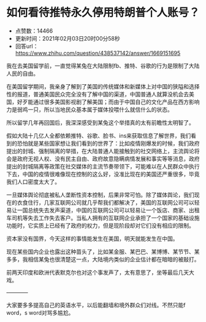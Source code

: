 # 如何看待推特永久停用特朗普个人账号？
- 点赞数：14466
- 更新时间：2021年02月03日20时00分58秒
- 回答url：https://www.zhihu.com/question/438537142/answer/1669151695
<body>
 <p data-pid="CpOovgWP">我在去美国留学前，一直觉得某兔在大陆限制fb、推特、谷歌的行为是限制了大陆人民的自由。</p>
 <p data-pid="ysWvIFwj">在美国留学期间，我亲身了解到了美国的传统媒体和新媒体上对中国的狭隘和选择性的报道，普通美国民众完全没有了解中国的渠道，中国普通人就算没机会去美国，好歹能通过很多美国影视剧了解美国；而由于中国自己的文化产品在西方影响力是弱鸡一只，所以当地民众基本属于媒体投喂什么就信什么的状态。</p>
 <p data-pid="HbW9I7gU">所以留学几年再回国后，我深深感受到某兔这个举措真的太有前瞻性太明智了。</p>
 <p data-pid="EpefFUUV">假如大陆十几亿人全都依赖推特、谷歌、脸书、ins来获取信息了解世界，我们看到的恐怕就是某些国家想让我们看到的世界了：比如疫情刚爆发的时候，我们政府提出的封城、强制隔离的举措，在大陆普通人能接触到的社交网络上，主流舆论将会是政府无视人权、没有民主自由、政府故意隐瞒病情发展和事实等等消息，政府提出的封城隔离等政策在社交媒体的主流节奏带领下，可能难以在人民群众中执行下去，中国的疫情很难像现在控制的这么好，没准比现在的美国还严重很多，毕竟我们人口密度太大了。</p>
 <p data-pid="S8eopL2n">一旦媒体舆论彻底被私人垄断性资本控制，后果非常可怕。除了媒体舆论，我们现在的衣食住行，几家互联网公司就几乎帮我们都解决了，美国的互联网公司可以轻易让一国总统失去发声渠道，中国的互联网公司可以轻易让一个饭店、商家、出租车司机等失去工作失去客户。当私人拥有的互联网企业承担了一个国家的基础设施功能时，它实质上已经有了政府的权力，但是现阶段却对它们没有相应的限制。</p>
 <p data-pid="fRMPNFI2">资本家没有国界，今天这样的事情能发生在美国，明天就能发生在中国。</p>
 <p data-pid="VQ4Jt7xV">现在某些国内企业也露出这种苗头了，比如某金服、某巴巴、某博博、某节节、某多多，我相信某兔也很清楚这一点，大陆境内类似的企业估计都在暗暗的被敲打。</p>
 <p data-pid="SRo_ySIy">前两天印度和欧洲代表默克尔也对这个事发声了，太有意思了，坐等最后几天大戏。</p>
 <p data-pid="WSn5gJhU">————</p>
 <p data-pid="5KTptqd9">大家要多多提高自己的英语水平，以后能翻墙和境外群众们对线。不然只能f word，s word对骂多尴尬。</p>
 <p></p>
 <p></p>
</body>